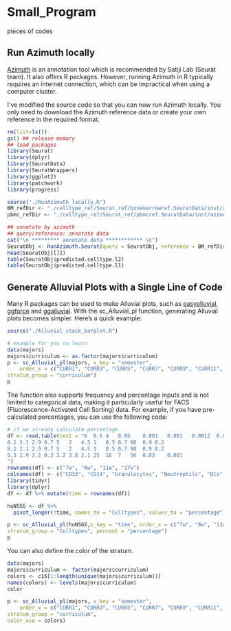 # Small_Program
 pieces of codes

## Run Azimuth locally
[Azimuth](https://satijalab.org/azimuth/) is an annotation tool which is recommended by Satiji Lab (Seurat team).
 It also offers R packages. However, running Azimuth in R typically requires an internet connection, which can be impractical when using a computer cluster.

I've modified the source code so that you can now run Azimuth locally. You only need to download the Azimuth reference data or create your own reference in the required format.

```r
rm(list=ls())
gc() ## release memory
## load packages
library(Seurat)
library(dplyr)
library(SeuratData)
library(SeuratWrappers)
library(ggplot2)
library(patchwork)
library(progress)

source("./RunAzimuth_locally.R")
BM_refDir <- "./celltype_ref/Seurat_ref/bonemarrowref.SeuratData/inst/azimuth" ## Azimuth reference for bone marrow
pbmc_refDir <- "./celltype_ref/Seurat_ref/pbmcref.SeuratData/inst/azimuth" ## Azimuth reference for PBMC

## annotate by azimuth
## query/reference: annotate data
cat("\n ********* annotate data ************ \n")
SeuratObj <- RunAzimuth.Seurat(query = SeuratObj, reference = BM_refDir, assay = "RNA")
head(SeuratObj[[]])
table(SeuratObj$predicted.celltype.l2)
table(SeuratObj$predicted.celltype.l1)
```
## Generate Alluvial Plots with a Single Line of Code
Many R packages can be used to make Alluvial plots, such as [easyalluvial](https://erblast.github.io/easyalluvial/), [ggforce](https://ggforce.data-imaginist.com/reference/geom_parallel_sets.html) and [ggalluvial](https://corybrunson.github.io/ggalluvial/).
With the sc_Alluvial_pl function, generating Alluvial plots becomes simpler. Here’s a quick example:
```R
source("./Alluvial_stack_barplot.R")

# example for you to learn
data(majors)
majors$curriculum <- as.factor(majors$curriculum)
p <- sc_Alluvial_pl(majors, x_key = "semester", 
    order_x = c("CURR1", "CURR3", "CURR5", "CURR7", "CURR9", "CURR11", "CURR13", "CURR15"),
stratum_group = "curriculum")
p
```

The function also supports frequency and percentage inputs and is not limited to categorical data, making it particularly useful for FACS (Fluorescence-Activated Cell Sorting) data. 
For example, if you have pre-calculated percentages, you can use the following code:
```R
# if we already calculate percentage
df <- read.table(text = "6  0.5 4   0.95    0.001   0.001   0.0012  0.01    0.0013  0.0025  91  0.75    0.95
8.1 2.1 2.9 0.7 5   2   4.5 1   0.5 0.7 90  0.9 0.2
8.1 2.1 2.9 0.7 5   2   4.5 1   0.5 0.7 90  0.9 0.2
5.3 2.9 2.2 0.3 3.2 3.8 2.1 25  16  7   56  0.03    0.001
")
rownames(df) <- c("7w", "8w", "11w", "17w")
colnames(df) <- c("CD33", "CD14", "Granulocytes", "Neutrophils", "DCs", "M1", "M2", "CD3", "CD4", "CD8", "B cell", "NK cell", "Plasma cell")
library(tidyr)
library(dplyr)
df <- df %>% mutate(time = rownames(df))

huNSGS <- df %>%
  pivot_longer(!time, names_to = "Celltypes", values_to = "percentage")

p <- sc_Alluvial_pl(huNSGS,x_key = "time", order_x = c("7w", "8w", "11w", "17w"),
stratum_group = "Celltypes", percent = "percentage")
p
```

You can also define the color of the stratum.
```R
data(majors)
majors$curriculum <- factor(majors$curriculum)
colors <- c15[1:length(unique(majors$curriculum))]
names(colors) <- levels(majors$curriculum)
color

p <- sc_Alluvial_pl(majors, x_key = "semester", 
    order_x = c("CURR1", "CURR3", "CURR5", "CURR7", "CURR9", "CURR11", "CURR13", "CURR15"),
stratum_group = "curriculum",
color_use = colors)
```

